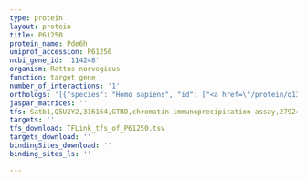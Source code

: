 ```yaml
---
type: protein
layout: protein
title: P61250
protein_name: Pde6h
uniprot_accession: P61250
ncbi_gene_id: '114248'
organism: Rattus norvegicus
function: target gene
number_of_interactions: '1'
orthologs: '[{"species": "Homo sapiens", "id": ["<a href=\"/protein/q13956\">Q13956</a>", "<a href=\"/protein/p18545\">P18545</a>"]}, {"species": "Danio rerio", "id": ["Q7ZVI5", "Q502C6"]}, {"species": "Mus musculus", "id": ["<a href=\"/protein/p09174\">P09174</a>", "<a href=\"/protein/p61249\">P61249</a>"]}]'
jaspar_matrices: ''
tfs: Satb1,Q5U2Y2,316164,GTRD,chromatin immunoprecipitation assay,27924024%5Buid%5D,No
targets: ''
tfs_download: TFLink_tfs_of_P61250.tsv
targets_download: ''
bindingSites_download: ''
binding_sites_ls: ''

---
```

